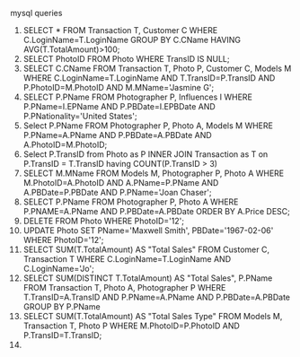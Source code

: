 mysql queries 

1. SELECT * FROM Transaction T, Customer C WHERE C.LoginName=T.LoginName GROUP BY C.CName HAVING AVG(T.TotalAmount)>100;
2. SELECT PhotoID FROM Photo WHERE TransID IS NULL;
3. SELECT C.CName FROM Transaction T, Photo P, Customer C, Models M WHERE C.LoginName=T.LoginName AND T.TransID=P.TransID AND P.PhotoID=M.PhotoID AND M.MName='Jasmine G';
4. SELECT P.PName FROM Photographer P, Influences I WHERE P.PName=I.EPName AND P.PBDate=I.EPBDate AND P.PNationality='United States';
5. Select P.PName FROM Photographer P, Photo A, Models M WHERE P.PName=A.PName AND P.PBDate=A.PBDate AND A.PhotoID=M.PhotoID;
6. Select P.TransID from Photo as P INNER JOIN Transaction as T on P.TransID = T.TransID having COUNT(P.TransID > 3)
7. SELECT M.MName FROM Models M, Photographer P, Photo A WHERE M.PhotoID=A.PhotoID AND A.PName=P.PName AND A.PBDate=P.PBDate AND P.PName='Joan Chaser';
8. SELECT P.PName FROM Photographer P, Photo A WHERE P.PNAME=A.PName AND P.PBDate=A.PBDate ORDER BY A.Price DESC;
9. DELETE FROM Photo WHERE PhotoID='12';
10. UPDATE Photo SET PName='Maxwell Smith', PBDate='1967-02-06' WHERE PhotoID='12'; 
11. SELECT SUM(T.TotalAmount) AS "Total Sales" FROM Customer C, Transaction T WHERE C.LoginName=T.LoginName AND C.LoginName='Jo';
12. SELECT SUM(DISTINCT T.TotalAmount) AS "Total Sales", P.PName
    FROM Transaction T, Photo A, Photographer P 
    WHERE T.TransID=A.TransID AND P.PName=A.PName AND P.PBDate=A.PBDate GROUP BY P.PName
13. SELECT SUM(T.TotalAmount) AS "Total Sales Type" FROM Models M, Transaction T, Photo P WHERE M.PhotoID=P.PhotoID AND P.TransID=T.TransID;
14. 



